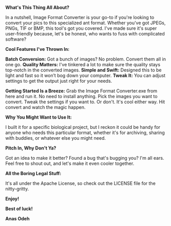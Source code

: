 
**What's This Thing All About?**

In a nutshell, Image Format Converter is your go-to if you're looking to convert your pics to this specialized ant format. Whether you've got JPEGs, PNGs, TIF or BMP, this tool's got you covered. 
I've made sure it's super user-friendly because, let's be honest, who wants to fuss with complicated software?

**Cool Features I've Thrown In:**

**Batch Conversion:** Got a bunch of images? No problem. Convert them all in one go.
**Quality Matters:** I've tinkered a lot to make sure the quality stays top-notch in the converted images.
**Simple and Swift:** Designed this to be light and fast so it won’t bog down your computer.
**Tweak It:** You can adjust settings to get the output just right for your needs.

**Getting Started Is a Breeze:**
Grab the Image Format Converter.exe from here and run it. No need to install anything.
Pick the images you want to convert.
Tweak the settings if you want to. Or don't. It's cool either way.
Hit convert and watch the magic happen.

**Why You Might Want to Use It:**

I built it for a specific biological project, but I reckon it could be handy for anyone who needs this particular format, whether it's for archiving, sharing with buddies, or whatever else you might need.

**Pitch In, Why Don't Ya?**

Got an idea to make it better? Found a bug that's bugging you? I'm all ears. Feel free to shout out, and let's make it even cooler together.

**All the Boring Legal Stuff:**

It's all under the Apache License, so check out the LICENSE file for the nitty-gritty.

**Enjoy!**

**Best of luck!**

**Anas Odeh**
